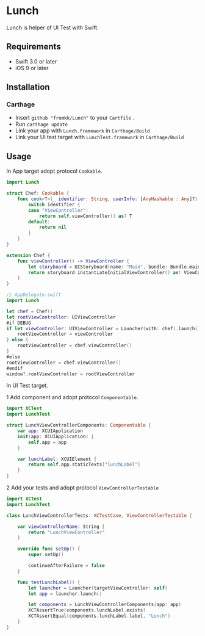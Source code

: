 # Lunch

Lunch is helper of UI Test with Swift.

## Requirements

- Swift 3.0 or later
- iOS 9 or later

## Installation

### Carthage

- Insert `github "fromkk/Lunch"` to your `Cartfile` .
- Run `carthage update`
- Link your app with `Lunch.framework` in `Carthage/Build`
- Link your UI test target with `LunchTest.framework` in `Carthage/Build`

## Usage

In App target adopt protocol `Cookable`.

```swift
import Lunch

struct Chef: Cookable {
    func cook<T>(_ identifier: String, userInfo: [AnyHashable : Any]?) -> T? {
        switch identifier {
        case "ViewController":
            return self.viewController() as? T
        default:
            return nil
        }
    }
}

extension Chef {
    func viewController() -> ViewController {
        let storyboard = UIStoryboard(name: "Main", bundle: Bundle.main)
        return storyboard.instantiateInitialViewController() as! ViewController
    }
}

```

```swift
// AppDelegate.swift
import Lunch

let chef = Chef()
let rootViewController: UIViewController
#if DEBUG
if let viewController: UIViewController = Launcher(with: chef).launch() {
    rootViewController = viewController
} else {
    rootViewController = chef.viewController()
}
#else
rootViewController = chef.viewController()
#endif
window?.rootViewController = rootViewController
```

In UI Test target.

1 Add component and adopt protocol `Componentable`.

```swift
import XCTest
import LunchTest

struct LunchViewControllerComponents: Componentable {
    var app: XCUIApplication
    init(app: XCUIApplication) {
        self.app = app
    }

    var lunchLabel: XCUIElement {
        return self.app.staticTexts["lunchLabel"]
    }
}
```

2 Add your tests and adopt protocol `ViewControllerTestable`

```swift
import XCTest
import LunchTest

class LunchViewControllerTests: XCTestCase, ViewControllerTestable {

    var viewControllerName: String {
        return "LunchViewController"
    }

    override func setUp() {
        super.setUp()

        continueAfterFailure = false
    }

    func testLunchLabel() {
        let launcher = Launcher(targetViewController: self)
        let app = launcher.launch()

        let components = LunchViewControllerComponents(app: app)
        XCTAssertTrue(components.lunchLabel.exists)
        XCTAssertEqual(components.lunchLabel.label, "Lunch")
    }
}
```
